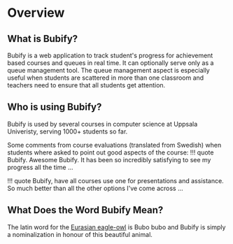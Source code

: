 # Overview

## What is Bubify?

Bubify is a web application to track student's progress for achievement based courses and queues in real time. It can optionally serve only as a queue management tool. The queue management aspect is especially useful when students are scattered in more than one classroom and teachers need to ensure that all students get attention.

## Who is using Bubify?

Bubify is used by several courses in computer science at Uppsala Univeristy, serving 1000+ students so far.

Some comments from course evaluations (translated from Swedish) when students where asked to point out good aspects of the course:
!!! quote
    Bubify. Awesome Bubify. It has been so incredibly satisfying to see my progress all the time ...

!!! quote
    Bubify, have all courses use one for presentations and assistance. So much better than all the other options I've come across ...

## What Does the Word Bubify Mean?

The latin word for the [Eurasian eagle-owl](https://en.wikipedia.org/wiki/Eurasian_eagle-owl) is Bubo bubo and Bubify is simply a nominalization in honour of this beautiful animal.